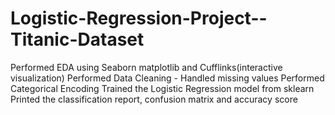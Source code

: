 # Logistic-Regression-Project--Titanic-Dataset
  Performed EDA using Seaborn matplotlib and Cufflinks(interactive visualization)
  Performed Data Cleaning - Handled missing values
  Performed Categorical Encoding 
  Trained the Logistic Regression model from sklearn
  Printed the classification report, confusion matrix and accuracy score 
